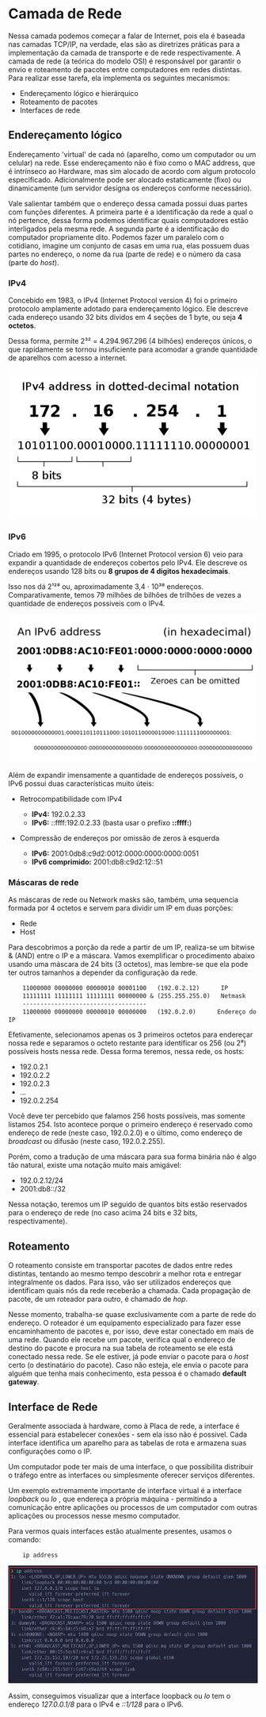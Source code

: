 # Camada de Rede

Nessa camada podemos começar a falar de Internet, pois ela é baseada
nas camadas TCP/IP, na verdade, elas são as diretrizes práticas para a
implementação da camada de transporte e de rede respectivamente. A
camada de rede (a teórica do modelo OSI) é responsável por garantir o
envio e roteamento de pacotes entre computadores em redes distintas.
Para realizar esse tarefa, ela implementa os seguintes mecanismos:

-	Endereçamento lógico e hierárquico
-	Roteamento de pacotes
-	Interfaces de rede

## Endereçamento lógico

Endereçamento 'virtual' de cada nó (aparelho, como um computador ou um
celular) na rede. Esse endereçamento não é fixo como o MAC address, que
é intrínseco ao Hardware, mas sim alocado de acordo com algum protocolo
especificado. Adicionalmente pode ser alocado estaticamente (fixo) ou
dinamicamente (um servidor designa os endereços conforme necessário).

Vale salientar também que o endereço dessa camada possui duas partes com
funções diferentes. A primeira parte é a identificação da rede a qual
o nó pertence, dessa forma podemos identificar quais computadores estão
interligados pela mesma rede. A segunda parte é a identificação do
computador propriamente dito. Podemos fazer um paralelo com o cotidiano,
imagine um conjunto de casas em uma rua, elas possuem duas partes no
endereço, o nome da rua (parte de rede) e o número da casa (parte do
*host*).

### IPv4

Concebido em 1983, o IPv4 (Internet Protocol version 4) foi o primeiro
protocolo amplamente adotado para endereçamento lógico. Ele descreve cada
endereço usando 32 bits dividos em 4 seções de 1 byte, ou seja **4 octetos**. 

Dessa forma, permite 2³² = 4.294.967.296 (4 bilhões) endereços únicos, o que
rapidamente se tornou insuficiente para acomodar a grande quantidade de
aparelhos com acesso a internet. 

![Exemplo de endereço IPv4](img/IPv4-example.png)

### IPv6

Criado em 1995, o protocolo IPv6 (Internet Protocol version 6) veio para
expandir a quantidade de endereços cobertos pelo IPv4. Ele descreve os
endereços usando 128 bits ou **8 grupos de 4 digitos hexadecimais**. 

Isso nos dá 2¹²⁸ ou, aproximadamente 3,4 ⋅ 10³⁸ endereços. Comparativamente,
temos 79 milhões de bilhões de trilhões de vezes a quantidade de endereços
possiveis com o IPv4.

![Exemplo de endereço IPv6](img/IPv6-example.png)

Além de expandir imensamente a quantidade de endereços possíveis, o IPv6
possui duas características muito úteis:

-	Retrocompatibilidade com IPv4
	-	**IPv4:** 192.0.2.33
	-	**IPv6:** ::ffff:192.0.2.33  (basta usar o prefixo **::ffff:**)

-	Compressão de endereços por omissão de zeros à esquerda
	-	**IPv6:** 2001:0db8:c9d2:0012:0000:0000:0000:0051
	-	**IPv6 comprimido:** 2001:db8:c9d2:12::51

### Máscaras de rede

As máscaras de rede ou Network masks são, também, uma sequencia formada
por 4 octetos e servem para dividir um IP em duas porções:

-	Rede
-	Host

Para descobrimos a porção da rede a partir de um IP, realiza-se um bitwise
& (AND) entre o IP e a máscara. Vamos exemplificar o procedimento abaixo
usando uma máscara de 24 bits (3 octetos), mas lembre-se que ela pode ter
outros tamanhos a depender da configuração da rede.

```
	11000000 00000000 00000010 00001100   (192.0.2.12)      IP
	11111111 11111111 11111111 00000000 & (255.255.255.0)   Netmask
	-----------------------------------
	11000000 00000000 00000010 00000000   (192.0.2.0)      Endereço do IP
 ``` 

Efetivamente, selecionamos apenas os 3 primeiros octetos para endereçar nossa
rede e separamos o octeto restante para identificar os 256 (ou 2⁸) possíveis
hosts nessa rede. Dessa forma teremos, nessa rede, os hosts:

-	192.0.2.1
-	192.0.2.2
-	192.0.2.3
-	...
-	192.0.2.254

Você deve ter percebido que falamos 256 hosts possíveis, mas somente listamos
254. Isto acontece porque o primeiro endereço é reservado como endereço de
rede (neste caso, 192.0.2.0) e o último, como endereço de _broadcast_ ou
difusão (neste caso, 192.0.2.255).

Porém, como a tradução de uma máscara para sua forma binária não é algo tão
natural, existe uma notação muito mais amigável:

-	192.0.2.12/24
-	2001:db8::/32

Nessa notação, teremos um IP seguido de quantos bits estão reservados para
o endereço de rede (no caso acima 24 bits e 32 bits, respectivamente).

## Roteamento

O roteamento consiste em transportar pacotes de dados entre redes distintas,
tentando ao mesmo tempo descobrir a melhor rota e entregar integralmente os
dados. Para isso, vão ser utilizados endereços que identificam quais nós da
rede receberão a chamada. Cada propagação de pacote, de um roteador para
outro, é chamado de _hop_.

Nesse momento, trabalha-se quase exclusivamente com a parte de rede do
endereço. O roteador é um equipamento especializado para fazer esse
encaminhamento de pacotes e, por isso, deve estar conectado em mais de
uma rede. Quando ele recebe um pacote, verifica qual o endereço de destino
do pacote e procura na sua tabela de roteamento se ele está conectado nessa
rede. Se ele estiver, já pode enviar o pacote para o *host* certo (o
destinatário do pacote). Caso não esteja, ele envia o pacote para alguém
que tenha mais conhecimento, esta pessoa é o chamado **default gateway**.

<!-- Inserir imagem / gif aqui! -->

## Interface de Rede

Geralmente associada à hardware, como à Placa de rede, a interface é
essencial para estabelecer conexões - sem ela isso não é possivel. Cada
interface identifica um aparelho para as tabelas de rota e armazena suas
configurações como o IP. 

Um computador pode ter mais de uma interface, o que possibilita distribuir
o tráfego entre as interfaces ou simplesmente oferecer serviços diferentes.

Um exemplo extremamente importante de interface virtual é a interface
_loopback_ ou _lo_ , que endereça a própria máquina - permitindo a
comunicação entre aplicações ou processos de um computador com outras
aplicações ou processos nesse mesmo computador.

Para vermos quais interfaces estão atualmente presentes, usamos o comando:
				
```
	ip address
```

![listando as interfaces](img/loopback_highlighted.png)

Assim, conseguimos visualizar que a interface loopback ou _lo_ tem o endereço
_127.0.0.1/8_ para o IPv4 e _::1/128_ para o IPv6.
